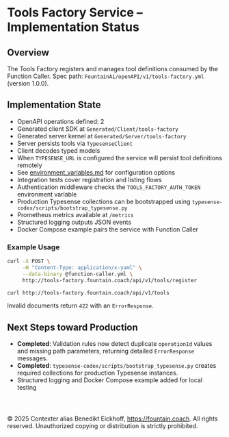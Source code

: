 # Tools Factory Service – Implementation Status

## Overview
The Tools Factory registers and manages tool definitions consumed by the Function Caller.
Spec path: `FountainAi/openAPI/v1/tools-factory.yml` (version 1.0.0).

## Implementation State
- OpenAPI operations defined: 2
- Generated client SDK at `Generated/Client/tools-factory`
- Generated server kernel at `Generated/Server/tools-factory`
- Server persists tools via `TypesenseClient`
- Client decodes typed models
- When `TYPESENSE_URL` is configured the service will persist tool definitions remotely
- See [environment_variables.md](../../../../../docs/environment_variables.md) for configuration options
- Integration tests cover registration and listing flows
- Authentication middleware checks the `TOOLS_FACTORY_AUTH_TOKEN` environment variable
- Production Typesense collections can be bootstrapped using `typesense-codex/scripts/bootstrap_typesense.py`
- Prometheus metrics available at `/metrics`
- Structured logging outputs JSON events
- Docker Compose example pairs the service with Function Caller

### Example Usage

```bash
curl -X POST \
     -H "Content-Type: application/x-yaml" \
     --data-binary @function-caller.yml \
     http://tools-factory.fountain.coach/api/v1/tools/register

curl http://tools-factory.fountain.coach/api/v1/tools
```

Invalid documents return `422` with an `ErrorResponse`.

## Next Steps toward Production
- **Completed**: Validation rules now detect duplicate `operationId` values and missing path parameters, returning detailed `ErrorResponse` messages.
- **Completed**: `typesense-codex/scripts/bootstrap_typesense.py` creates required collections for production Typesense instances.
- Structured logging and Docker Compose example added for local testing

```



```
© 2025 Contexter alias Benedikt Eickhoff, https://fountain.coach. All rights reserved.
Unauthorized copying or distribution is strictly prohibited.
```
